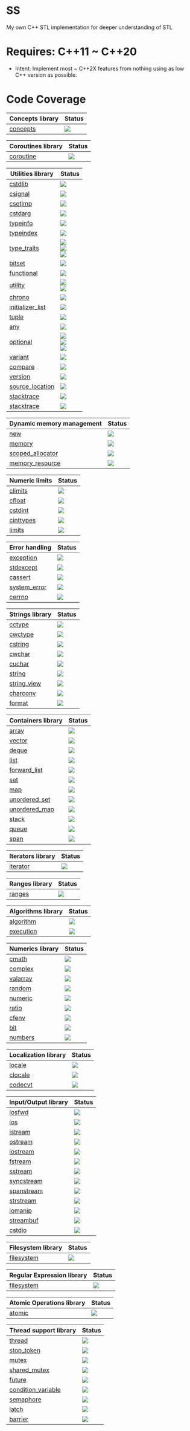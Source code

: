 # SS
My own C++ STL implementation for deeper understanding of STL

# Requires: C++11 ~ C++20
* Intent: Implement most ~ C++2X features from nothing using as low C++ version as possible.

# Code Coverage

| Concepts library                                                    | Status                                                  |
|---------------------------------------------------------------------|---------------------------------------------------------|
| [concepts](https://en.cppreference.com/w/cpp/header/concepts)       | ![](https://img.shields.io/badge/C++20-0%25-red)        |

| Coroutines library                                                  | Status                                                  |
|---------------------------------------------------------------------|---------------------------------------------------------|
| [coroutine](https://en.cppreference.com/w/cpp/header/coroutine)     | ![](https://img.shields.io/badge/C++20-0%25-red)        |

| Utilities library                                                   | Status                                                  |
|---------------------------------------------------------------------|---------------------------------------------------------|
| [cstdlib](https://en.cppreference.com/w/cpp/header/cstdlib)         | ![](https://img.shields.io/badge/not_possible-grey)     |
| [csignal](https://en.cppreference.com/w/cpp/header/csignal)         | ![](https://img.shields.io/badge/not_possible-grey)     |
| [csetjmp](https://en.cppreference.com/w/cpp/header/csetjmp)         | ![](https://img.shields.io/badge/not_possible-grey)     |
| [cstdarg](https://en.cppreference.com/w/cpp/header/cstdarg)         | ![](https://img.shields.io/badge/not_possible-grey)     |
| [typeinfo](https://en.cppreference.com/w/cpp/header/typeinfo)       | ![](https://img.shields.io/badge/coverage-0%25-red)     |
| [typeindex](https://en.cppreference.com/w/cpp/header/typeindex)     | ![](https://img.shields.io/badge/coverage-0%25-red)     |
| [type_traits](https://en.cppreference.com/w/cpp/header/type_traits) | ![](https://img.shields.io/badge/C++11-50%25-orange) <br/> ![](https://img.shields.io/badge/C++14-50%25-orange) <br/> ![](https://img.shields.io/badge/C++17-50%25-orange)  |
| [bitset](https://en.cppreference.com/w/cpp/header/bitset)           | ![](https://img.shields.io/badge/coverage-0%25-red)     |
| [functional](https://en.cppreference.com/w/cpp/header/bitset)       | ![](https://img.shields.io/badge/coverage-0%25-red)     |
| [utility](https://en.cppreference.com/w/cpp/header/bitset)          | ![](https://img.shields.io/badge/C++11-4%25-red) <br/> ![](https://img.shields.io/badge/C++14-4%25-red)        |
| [chrono](https://en.cppreference.com/w/cpp/header/chrono)           | ![](https://img.shields.io/badge/coverage-0%25-red)     |
| [initializer_list](https://en.cppreference.com/w/cpp/header/initializer_list) | ![](https://img.shields.io/badge/not_possible-grey) |
| [tuple](https://en.cppreference.com/w/cpp/header/tuple)             | ![](https://img.shields.io/badge/coverage-0%25-red)     |
| [any](https://en.cppreference.com/w/cpp/header/any)                 | ![](https://img.shields.io/badge/coverage-0%25-red)     |
| [optional](https://en.cppreference.com/w/cpp/header/optional)       | ![](https://img.shields.io/badge/C++11-0%25-red) <br/> ![](https://img.shields.io/badge/C++14-80%25-yellowgreen) <br/> ![](https://img.shields.io/badge/C++17-81%25-yellowgreen) |
| [variant](https://en.cppreference.com/w/cpp/header/variant)         | ![](https://img.shields.io/badge/coverage-0%25-red)     |
| [compare](https://en.cppreference.com/w/cpp/header/compare)         | ![](https://img.shields.io/badge/unknown-grey)          |
| [version](https://en.cppreference.com/w/cpp/header/version)         | ![](https://img.shields.io/badge/unknown-grey)          |
| [source_location](https://en.cppreference.com/w/cpp/header/source_location) | ![](https://img.shields.io/badge/not_possible-grey) |
| [stacktrace](https://en.cppreference.com/w/cpp/header/stacktrace)   | ![](https://img.shields.io/badge/not_possible-grey)     |
| [stacktrace](https://en.cppreference.com/w/cpp/header/stacktrace)   | ![](https://img.shields.io/badge/not_possible-grey)     |


| Dynamic memory management                                           | Status                                                  |
|---------------------------------------------------------------------|---------------------------------------------------------|
| [new](https://en.cppreference.com/w/cpp/header/new)                 | ![](https://img.shields.io/badge/unknown-grey)          |
| [memory](https://en.cppreference.com/w/cpp/header/memory)           | ![](https://img.shields.io/badge/coverage-0%25-red)     |
| [scoped_allocator](https://en.cppreference.com/w/cpp/header/scoped_allocator) | ![](https://img.shields.io/badge/unknown-grey)|
| [memory_resource](https://en.cppreference.com/w/cpp/header/memory_resource) | ![](https://img.shields.io/badge/unknown-grey)  |


| Numeric limits                                                      | Status                                                  |
|---------------------------------------------------------------------|---------------------------------------------------------|
| [climits](https://en.cppreference.com/w/cpp/header/climits)         | ![](https://img.shields.io/badge/unknown-grey)          |
| [cfloat](https://en.cppreference.com/w/cpp/header/cfloat)           | ![](https://img.shields.io/badge/unknown-grey)          |
| [cstdint](https://en.cppreference.com/w/cpp/header/cstdint)         | ![](https://img.shields.io/badge/unknown-grey)          |
| [cinttypes](https://en.cppreference.com/w/cpp/header/cinttypes)     | ![](https://img.shields.io/badge/unknown-grey)          |
| [limits](https://en.cppreference.com/w/cpp/header/limits)           | ![](https://img.shields.io/badge/unknown-grey)          |

| Error handling                                                      | Status                                                  |
|---------------------------------------------------------------------|---------------------------------------------------------|
| [exception](https://en.cppreference.com/w/cpp/header/exception)     | ![](https://img.shields.io/badge/unknown-grey)          |
| [stdexcept](https://en.cppreference.com/w/cpp/header/stdexcept)     | ![](https://img.shields.io/badge/unknown-grey)          |
| [cassert](https://en.cppreference.com/w/cpp/header/cassert)         | ![](https://img.shields.io/badge/unknown-grey)          |
| [system_error](https://en.cppreference.com/w/cpp/header/system_error)| ![](https://img.shields.io/badge/unknown-grey)         |
| [cerrno](https://en.cppreference.com/w/cpp/header/cerrno)           | ![](https://img.shields.io/badge/unknown-grey)          |

| Strings library                                                     | Status                                                  |
|---------------------------------------------------------------------|---------------------------------------------------------|
| [cctype](https://en.cppreference.com/w/cpp/header/cctype)           | ![](https://img.shields.io/badge/unknown-grey)          |
| [cwctype](https://en.cppreference.com/w/cpp/header/cwctype)         | ![](https://img.shields.io/badge/unknown-grey)          |
| [cstring](https://en.cppreference.com/w/cpp/header/cstring)         | ![](https://img.shields.io/badge/unknown-grey)          |
| [cwchar](https://en.cppreference.com/w/cpp/header/cwchar)           | ![](https://img.shields.io/badge/unknown-grey)          |
| [cuchar](https://en.cppreference.com/w/cpp/header/cuchar)           | ![](https://img.shields.io/badge/unknown-grey)          |
| [string](https://en.cppreference.com/w/cpp/header/string)           | ![](https://img.shields.io/badge/coverage-0%25-red)     |
| [string_view](https://en.cppreference.com/w/cpp/header/string_view) | ![](https://img.shields.io/badge/coverage-0%25-red)     |
| [charconv](https://en.cppreference.com/w/cpp/header/cuchar)         | ![](https://img.shields.io/badge/coverage-0%25-red)     |
| [format](https://en.cppreference.com/w/cpp/header/cuchar)           | ![](https://img.shields.io/badge/coverage-0%25-red)     |

| Containers library                                                  | Status                                                  |
|---------------------------------------------------------------------|---------------------------------------------------------|
| [array](https://en.cppreference.com/w/cpp/header/array)             | ![](https://img.shields.io/badge/coverage-0%25-red)     |
| [vector](https://en.cppreference.com/w/cpp/header/vector)           | ![](https://img.shields.io/badge/coverage-0%25-red)     |
| [deque](https://en.cppreference.com/w/cpp/header/deque)             | ![](https://img.shields.io/badge/coverage-0%25-red)     |
| [list](https://en.cppreference.com/w/cpp/header/list)               | ![](https://img.shields.io/badge/coverage-0%25-red)     |
| [forward_list](https://en.cppreference.com/w/cpp/header/forward_list)| ![](https://img.shields.io/badge/coverage-0%25-red)    |
| [set](https://en.cppreference.com/w/cpp/header/set)                 | ![](https://img.shields.io/badge/coverage-0%25-red)     |
| [map](https://en.cppreference.com/w/cpp/header/map)                 | ![](https://img.shields.io/badge/coverage-0%25-red)     |
| [unordered_set](https://en.cppreference.com/w/cpp/header/unordered_set)| ![](https://img.shields.io/badge/coverage-0%25-red)  |
| [unordered_map](https://en.cppreference.com/w/cpp/header/unordered_map)| ![](https://img.shields.io/badge/coverage-0%25-red)  |
| [stack](https://en.cppreference.com/w/cpp/header/stack)             | ![](https://img.shields.io/badge/coverage-0%25-red)     |
| [queue](https://en.cppreference.com/w/cpp/header/queue)             | ![](https://img.shields.io/badge/coverage-0%25-red)     |
| [span](https://en.cppreference.com/w/cpp/header/span)               | ![](https://img.shields.io/badge/coverage-0%25-red)     |

| Iterators library                                                   | Status                                                  |
|---------------------------------------------------------------------|---------------------------------------------------------|
| [iterator](https://en.cppreference.com/w/cpp/header/iterator)       | ![](https://img.shields.io/badge/coverage-0%25-red)     |

| Ranges library                                                      | Status                                                  |
|---------------------------------------------------------------------|---------------------------------------------------------|
| [ranges](https://en.cppreference.com/w/cpp/header/ranges)           | ![](https://img.shields.io/badge/coverage-0%25-red)     |

| Algorithms library                                                  | Status                                                  |
|---------------------------------------------------------------------|---------------------------------------------------------|
| [algorithm](https://en.cppreference.com/w/cpp/header/algorithm)     | ![](https://img.shields.io/badge/coverage-0%25-red)     |
| [execution](https://en.cppreference.com/w/cpp/header/execution)     | ![](https://img.shields.io/badge/unknown-grey)          |

| Numerics library                                                    | Status                                                  |
|---------------------------------------------------------------------|---------------------------------------------------------|
| [cmath](https://en.cppreference.com/w/cpp/header/cmath)             | ![](https://img.shields.io/badge/unknown-grey)          |
| [complex](https://en.cppreference.com/w/cpp/header/complex)         | ![](https://img.shields.io/badge/coverage-0%25-red)     |
| [valarray](https://en.cppreference.com/w/cpp/header/valarray)       | ![](https://img.shields.io/badge/coverage-0%25-red)     |
| [random](https://en.cppreference.com/w/cpp/header/random)           | ![](https://img.shields.io/badge/coverage-0%25-red)     |
| [numeric](https://en.cppreference.com/w/cpp/header/numeric)         | ![](https://img.shields.io/badge/coverage-0%25-red)     |
| [ratio](https://en.cppreference.com/w/cpp/header/ratio)             | ![](https://img.shields.io/badge/coverage-0%25-red)     |
| [cfenv](https://en.cppreference.com/w/cpp/header/algcfenvorithm)    | ![](https://img.shields.io/badge/unknown-grey)          |
| [bit](https://en.cppreference.com/w/cpp/header/bit)                 | ![](https://img.shields.io/badge/unknown-grey)          |
| [numbers](https://en.cppreference.com/w/cpp/header/numbers)         | ![](https://img.shields.io/badge/coverage-0%25-red)     |

| Localization library                                                | Status                                                  |
|---------------------------------------------------------------------|---------------------------------------------------------|
| [locale](https://en.cppreference.com/w/cpp/header/locale)           | ![](https://img.shields.io/badge/unknown-grey)          |
| [clocale](https://en.cppreference.com/w/cpp/header/clocale)         | ![](https://img.shields.io/badge/unknown-grey)          |
| [codecvt](https://en.cppreference.com/w/cpp/header/codecvt)         | ![](https://img.shields.io/badge/deprecated-grey)       |

| Input/Output library                                                | Status                                                  |
|---------------------------------------------------------------------|---------------------------------------------------------|
| [iosfwd](https://en.cppreference.com/w/cpp/header/iosfwd)           | ![](https://img.shields.io/badge/unknown-grey)          |
| [ios](https://en.cppreference.com/w/cpp/header/ios)                 | ![](https://img.shields.io/badge/unknown-grey)          |
| [istream](https://en.cppreference.com/w/cpp/header/istream)         | ![](https://img.shields.io/badge/unknown-grey)          |
| [ostream](https://en.cppreference.com/w/cpp/header/ostream)         | ![](https://img.shields.io/badge/unknown-grey)          |
| [iostream](https://en.cppreference.com/w/cpp/header/iostream)       | ![](https://img.shields.io/badge/unknown-grey)          |
| [fstream](https://en.cppreference.com/w/cpp/header/fstream)         | ![](https://img.shields.io/badge/unknown-grey)          |
| [sstream](https://en.cppreference.com/w/cpp/header/sstream)         | ![](https://img.shields.io/badge/unknown-grey)          |
| [syncstream](https://en.cppreference.com/w/cpp/header/syncstream)   | ![](https://img.shields.io/badge/unknown-grey)          |
| [spanstream](https://en.cppreference.com/w/cpp/header/spanstream)   | ![](https://img.shields.io/badge/unknown-grey)          |
| [strstream](https://en.cppreference.com/w/cpp/header/strstream)     | ![](https://img.shields.io/badge/deprecated-grey)       |
| [iomanip](https://en.cppreference.com/w/cpp/header/iomanip)         | ![](https://img.shields.io/badge/unknown-grey)          |
| [streambuf](https://en.cppreference.com/w/cpp/header/streambuf)     | ![](https://img.shields.io/badge/unknown-grey)          |
| [cstdio](https://en.cppreference.com/w/cpp/header/cstdio)           | ![](https://img.shields.io/badge/not_possible-grey)     |

| Filesystem library                                                  | Status                                                  |
|---------------------------------------------------------------------|---------------------------------------------------------|
| [filesystem](https://en.cppreference.com/w/cpp/header/filesystem)   | ![](https://img.shields.io/badge/not_possible-grey)     |

| Regular Expression library                                          | Status                                                  |
|---------------------------------------------------------------------|---------------------------------------------------------|
| [filesystem](https://en.cppreference.com/w/cpp/header/filesystem)   | ![](https://img.shields.io/badge/coverage-0%25-red)     |

| Atomic Operations library                                           | Status                                                  |
|---------------------------------------------------------------------|---------------------------------------------------------|
| [atomic](https://en.cppreference.com/w/cpp/header/atomic)           |  ![](https://img.shields.io/badge/unknown-grey)         |

| Thread support library                                              | Status                                                  |
|---------------------------------------------------------------------|---------------------------------------------------------|
| [thread](https://en.cppreference.com/w/cpp/header/thread)           |  ![](https://img.shields.io/badge/unknown-grey)         |
| [stop_token](https://en.cppreference.com/w/cpp/header/stop_token)   |  ![](https://img.shields.io/badge/unknown-grey)         |
| [mutex](https://en.cppreference.com/w/cpp/header/mutex)             |  ![](https://img.shields.io/badge/unknown-grey)         |
| [shared_mutex](https://en.cppreference.com/w/cpp/header/shared_mutex)|  ![](https://img.shields.io/badge/unknown-grey)        |
| [future](https://en.cppreference.com/w/cpp/header/future)           |  ![](https://img.shields.io/badge/unknown-grey)         |
| [condition_variable](https://en.cppreference.com/w/cpp/header/condition_variable)|  ![](https://img.shields.io/badge/unknown-grey)|
| [semaphore](https://en.cppreference.com/w/cpp/header/semaphore)     |  ![](https://img.shields.io/badge/unknown-grey)         |
| [latch](https://en.cppreference.com/w/cpp/header/latch)             |  ![](https://img.shields.io/badge/unknown-grey)         |
| [barrier](https://en.cppreference.com/w/cpp/header/barrier)         |  ![](https://img.shields.io/badge/unknown-grey)         |

